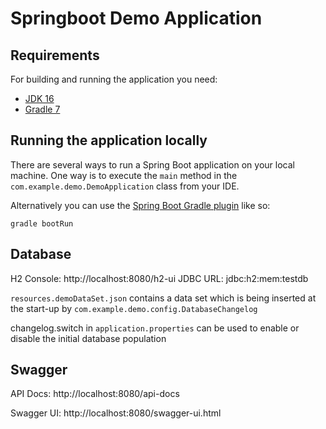 # Springboot Demo Application

## Requirements

For building and running the application you need:

- [JDK 16](https://www.oracle.com/java/technologies/javase-downloads.html)
- [Gradle 7](https://gradle.org)

## Running the application locally

There are several ways to run a Spring Boot application on your local machine. One way is to execute the `main` method in the `com.example.demo.DemoApplication` class from your IDE.

Alternatively you can use the [Spring Boot Gradle plugin](https://spring.io/guides/gs/gradle/) like so:

```shell
gradle bootRun
```

## Database

H2 Console: http://localhost:8080/h2-ui
    JDBC URL: jdbc:h2:mem:testdb

`resources.demoDataSet.json` contains a data set which is being inserted at the start-up by `com.example.demo.config.DatabaseChangelog`

changelog.switch in `application.properties` can be used to enable or disable the initial database population

## Swagger

API Docs: http://localhost:8080/api-docs

Swagger UI: http://localhost:8080/swagger-ui.html